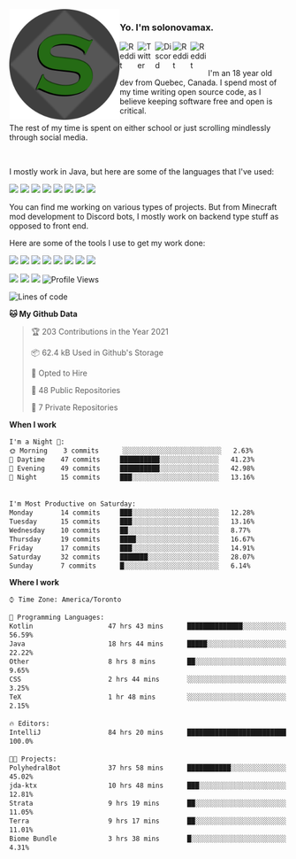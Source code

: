 <!-- dummy -->

<img align="left" alt="Avatar" width="200px" src="https://raw.githubusercontent.com/solonovamax/solonovamax/main/solonovamax-circle.png" />

### Yo. I'm solonovamax.

<a href="https://gitlab.com/solonovamax">
    <img align="left" alt="Reddit" width="32px" src="https://img.icons8.com/color/2x/gitlab.png">
</a>

<a href="https://twitter.com/solonovamax">
    <img align="left" alt="Twitter" width="32px" src="https://img.icons8.com/color/2x/twitter.png">
</a>

<a href="https://discord.gg/YFSQ4cF">
    <img align="left" alt="Discord" width="32px" src="https://img.icons8.com/color/2x/discord-logo.png">
</a>

<!-- <a href="https://twitch.tv/solonovamax">
    <img align="left" alt="Twitch" width="32px" src="https://img.icons8.com/color/2x/twitch.png">
</a> -->

<a href="https://reddit.com/u/solonovamax">
    <img align="left" alt="Reddit" width="32px" src="https://img.icons8.com/color/2x/reddit.png">
</a>

<a href="https://www.youtube.com/channel/UCTxCeyGu41WfEBT8mXpjHMA">
    <img align="left" alt="Reddit" width="32px" src="https://img.icons8.com/color/2x/youtube.png">
</a>

<!-- <a href="https://open.spotify.com/user/solonovamax">
    <img align="left" alt="Spotify" width="32px" src="https://img.icons8.com/color/2x/spotify.png">
</a> -->

<br />
<br />

I'm an 18 year old dev from Quebec, Canada.
I spend most of my time writing open source code, as I believe keeping software free and open is critical.

The rest of my time is spent on either school or just scrolling mindlessly through social media.

<br/>

I mostly work in Java, but here are some of the languages that I've used:

<code><img height="20" src="https://img.icons8.com/color/1x/java-coffee-cup-logo.png"></code>
<code><img height="20" src="https://img.icons8.com/color/1x/kotlin.png"></code>
<code><img height="20" src="https://img.icons8.com/color/1x/javascript.png"></code>
<code><img height="20" src="https://img.icons8.com/color/1x/nodejs.png"></code>
<code><img height="20" src="https://img.icons8.com/color/1x/python.png"></code>
<code><img height="20" src="https://img.icons8.com/color/1x/html-5.png"></code>
<code><img height="20" src="https://img.icons8.com/color/1x/css3.png"></code>
<code><img height="20" src="https://img.icons8.com/color/1x/graphql.png"></code>

You can find me working on various types of projects.
But from Minecraft mod development to Discord bots, I mostly work on backend type stuff as opposed to front end.

Here are some of the tools I use to get my work done:

<code><img height="20" src="https://img.icons8.com/material/1x/intellij-idea.png"></code>
<code><img height="20" src="https://img.icons8.com/color/1x/git.png"></code>
<code><img height="20" src="https://img.icons8.com/color/1x/docker.png"></code>
<code><img height="20" src="https://img.icons8.com/color/1x/linux.png"></code>
<code><img height="20" src="https://img.icons8.com/color/1x/mongodb.png"></code>
<code><img height="20" src="https://img.icons8.com/metro/1x/mysql.png"></code>
<code><img height="20" src="https://img.icons8.com/fluent/1x/console.png"></code>
<code><img height="20" src="https://img.icons8.com/color/1x/open-source.png"></code>

![](https://img.shields.io/badge/OS-Linux-informational?style=flat&logo=Arch%20Linux&logoColor=white&color=007ec6)
![](https://img.shields.io/badge/Editor-IntelliJ%20Idea-informational?style=flat&logo=IntelliJ%20Idea&logoColor=white&color=007ec6)
![](https://img.shields.io/badge/Main%20Languages-Java%20%26%20Kotlin-informational?style=flat&logo=Java&logoColor=white&color=007ec6)
![Profile Views](https://komarev.com/ghpvc/?username=solonovamax&color=blue&style=flat)








<!--START_SECTION:waka-->
![Lines of code](https://img.shields.io/badge/From%20Hello%20World%20I%27ve%20Written-31440%20lines%20of%20code-blue)

**🐱 My Github Data** 

> 🏆 203 Contributions in the Year 2021
 > 
> 📦 62.4 kB Used in Github's Storage 
 > 
> 💼 Opted to Hire
 > 
> 📜 48 Public Repositories 
 > 
> 🔑 7 Private Repositories  
 > 
**When I work** 

```text
I'm a Night 🦉: 
🌞 Morning    3 commits      ░░░░░░░░░░░░░░░░░░░░░░░░░   2.63% 
🌆 Daytime    47 commits     ██████████░░░░░░░░░░░░░░░   41.23% 
🌃 Evening    49 commits     ██████████░░░░░░░░░░░░░░░   42.98% 
🌙 Night      15 commits     ███░░░░░░░░░░░░░░░░░░░░░░   13.16%


I'm Most Productive on Saturday: 
Monday       14 commits     ███░░░░░░░░░░░░░░░░░░░░░░   12.28% 
Tuesday      15 commits     ███░░░░░░░░░░░░░░░░░░░░░░   13.16% 
Wednesday    10 commits     ██░░░░░░░░░░░░░░░░░░░░░░░   8.77% 
Thursday     19 commits     ████░░░░░░░░░░░░░░░░░░░░░   16.67% 
Friday       17 commits     ███░░░░░░░░░░░░░░░░░░░░░░   14.91% 
Saturday     32 commits     ███████░░░░░░░░░░░░░░░░░░   28.07% 
Sunday       7 commits      █░░░░░░░░░░░░░░░░░░░░░░░░   6.14%

```


**Where I work** 

```text
⌚︎ Time Zone: America/Toronto

💬 Programming Languages: 
Kotlin                   47 hrs 43 mins      ██████████████░░░░░░░░░░░   56.59% 
Java                     18 hrs 44 mins      █████░░░░░░░░░░░░░░░░░░░░   22.22% 
Other                    8 hrs 8 mins        ██░░░░░░░░░░░░░░░░░░░░░░░   9.65% 
CSS                      2 hrs 44 mins       ░░░░░░░░░░░░░░░░░░░░░░░░░   3.25% 
TeX                      1 hr 48 mins        ░░░░░░░░░░░░░░░░░░░░░░░░░   2.15%

🔥 Editors: 
IntelliJ                 84 hrs 20 mins      █████████████████████████   100.0%

🐱‍💻 Projects: 
PolyhedralBot            37 hrs 58 mins      ███████████░░░░░░░░░░░░░░   45.02% 
jda-ktx                  10 hrs 48 mins      ███░░░░░░░░░░░░░░░░░░░░░░   12.81% 
Strata                   9 hrs 19 mins       ██░░░░░░░░░░░░░░░░░░░░░░░   11.05% 
Terra                    9 hrs 17 mins       ██░░░░░░░░░░░░░░░░░░░░░░░   11.01% 
Biome Bundle             3 hrs 38 mins       █░░░░░░░░░░░░░░░░░░░░░░░░   4.31%

```


<!--END_SECTION:waka-->

<!--
**solonovamax/solonovamax** is a ✨ _special_ ✨ repository because its `README.md` (this file) appears on your GitHub profile.

Here are some ideas to get you started:

- 🔭 I’m currently working on ...
- 🌱 I’m currently learning ...
- 👯 I’m looking to collaborate on ...
- 🤔 I’m looking for help with ...
- 💬 Ask me about ...
- 📫 How to reach me: ...
- 😄 Pronouns: ...
- ⚡ Fun fact: ...
-->
